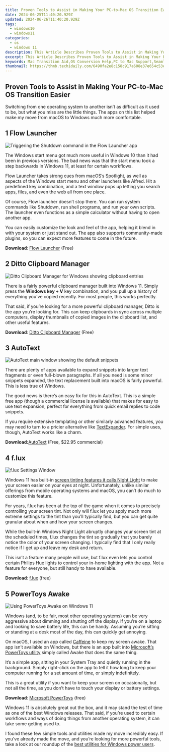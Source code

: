 ```yaml
---
title: Proven Tools to Assist in Making Your PC-to-Mac OS Transition Easier
date: 2024-06-25T11:40:20.929Z
updated: 2024-06-26T11:40:20.929Z
tags:
  - windows10
  - windows11
categories:
  - os
  - windows 11
description: This Article Describes Proven Tools to Assist in Making Your PC-to-Mac OS Transition Easier
excerpt: This Article Describes Proven Tools to Assist in Making Your PC-to-Mac OS Transition Easier
keywords: Mac Transition Aid,OS Conversion Help,PC to Mac Support,Seamless System Switch,Easy MAC Setup,Mac Migration Tools,Simplify PC-to-MAC
thumbnail: https://thmb.techidaily.com/6490fa2e8c158c917a608e37e654c53e5a410f7e37ed3b9237ae0e8dd67dcf2f.jpg
---
```


## Proven Tools to Assist in Making Your PC-to-Mac OS Transition Easier

 Switching from one operating system to another isn’t as difficult as it used to be, but what you miss are the little things. The apps on this list helped make my move from macOS to Windows much more comfortable.

## 1  Flow Launcher

![Triggering the Shutdown command in the Flow Launcher app](https://static1.makeuseofimages.com/wordpress/wp-content/uploads/2024/03/triggering-the-shutdown-command-in-the-flow-launcher-app.png)

 The Windows start menu got much more useful in Windows 10 than it had been in previous versions. The bad news was that the start menu took a step backwards in Windows 11, at least for certain workflows.

 Flow Launcher takes strong cues from macOS’s Spotlight, as well as aspects of the Windows start menu and other launchers like Alfred. Hit a predefined key combination, and a text window pops up letting you search apps, files, and even the web all from one place.

 Of course, Flow launcher doesn’t stop there. You can run system commands like Shutdown, run shell programs, and run your own scripts. The launcher even functions as a simple calculator without having to open another app.

 You can easily customize the look and feel of the app, helping it blend in with your system or just stand out. The app also supports community-made plugins, so you can expect more features to come in the future.

**Download**: [Flow Launcher](https://www.flowlauncher.com/) (Free)

## 2  Ditto Clipboard Manager

![Ditto Clipboard Manager for Windows showing clipboard entries](https://static1.makeuseofimages.com/wordpress/wp-content/uploads/2024/03/ditto-clipboard-manager-for-windows-showing-clipboard-entries.png)

 There is a fairly powerful clipboard manager built into Windows 11\. Simply press the **Windows key + V** key combination, and you pull up a history of everything you’ve copied recently. For most people, this works perfectly.

 That said, if you’re looking for a more powerful clipboard manager, Ditto is the app you’re looking for. This can keep clipboards in sync across multiple computers, display thumbnails of copied images in the clipboard list, and other useful features.

**Download**: [Ditto Clipboard Manager](https://ditto-cp.sourceforge.io) (Free)

## 3  AutoText

![AutoText main window showing the default snippets](https://static1.makeuseofimages.com/wordpress/wp-content/uploads/2024/03/autotext-main-window-showing-the-default-snippets.png)

 There are plenty of apps available to expand snippets into larger text fragments or even full-blown paragraphs. If all you need is some minor snippets expanded, the text replacement built into macOS is fairly powerful. This is less true of Windows.

 The good news is there’s an easy fix for this in AutoText. This is a simple free app (though a commercial license is available) that makes for easy to use text expansion, perfect for everything from quick email replies to code snippets.

 If you require extensive templating or other similarly advanced features, you may need to turn to a pricier alternative like [TextExpander](https://textexpander.com). For simple uses, though, AutoText works like a charm.

**Download:**[AutoText](https://www.jitbit.com/autotext/) (Free, $22.95 commercial)

## 4  f.lux

![f.lux Settings Window](https://static1.makeuseofimages.com/wordpress/wp-content/uploads/2024/03/f-lux-settings-window.png)

 Windows 11 has built-in [screen tinting features it calls Night Light](https://www.howtogeek.com/796092/how-to-enable-night-light-on-windows-11/) to make your screen easier on your eyes at night. Unfortunately, unlike similar offerings from mobile operating systems and macOS, you can’t do much to customize this feature.

 For years, f.lux has been at the top of the game when it comes to precisely controlling your screen tint. Not only will f.lux let you apply much more extreme settings to the tint than you’ll typically find, but you can get quite granular about when and how your screen changes.

 While the built-in Windows Night Light abruptly changes your screen tint at the scheduled times, f.lux changes the tint so gradually that you barely notice the color of your screen changing. I typically find that I only really notice if I get up and leave my desk and return.

 This isn’t a feature many people will use, but f.lux even lets you control certain Philips Hue lights to control your in-home lighting with the app. Not a feature for everyone, but still handy to have available.

**Download**: [f.lux](https://justgetflux.com) (free)

## 5  PowerToys Awake

![Using PowerToys Awake on Windows 11](https://static1.makeuseofimages.com/wordpress/wp-content/uploads/2024/03/using-powertoys-awake-on-windows-11.png)

 Windows (and, to be fair, most other operating systems) can be very aggressive about dimming and shutting off the display. If you’re on a laptop and looking to save battery life, this can be handy. Assuming you’re sitting or standing at a desk most of the day, this can quickly get annoying.

 On macOS, I used an app called [Caffeine](https://intelliscapesolutions.com/apps/caffeine) to keep my screen awake. That app isn’t available on Windows, but there is an app built into [Microsoft’s PowerToys utility](https://www.howtogeek.com/665780/all-microsofts-powertoys-for-windows-10-explained/) simply called Awake that does the same thing.

 It’s a simple app, sitting in your System Tray and quietly running in the background. Simply right-click on the app to tell it how long to keep your computer running for a set amount of time, or simply indefinitely.

 This is a great utility if you want to keep your screen on occasionally, but not all the time, as you don’t have to touch your display or battery settings.

**Download**: [Microsoft PowerToys](https://github.com/microsoft/PowerToys/releases/) (free)

 Windows 11 is absolutely great out the box, and it may stand the test of time as one of the best Windows releases. That said, if you’re used to certain workflows and ways of doing things from another operating system, it can take some getting used to.

 I found these few simple tools and utilities made my move incredibly easy. If you’ve already made the move, and you’re looking for more powerful tools, take a look at our roundup of the [best utilities for Windows power users](https://www.makeuseof.com/best-utilities-for-windows/).



<ins class="adsbygoogle"
      style="display:block"
      data-ad-client="ca-pub-7571918770474297"
      data-ad-slot="8358498916"
      data-ad-format="auto"
      data-full-width-responsive="true"></ins>